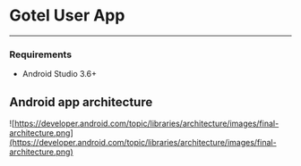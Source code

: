 # Gotel User App
---

### Requirements
- Android Studio 3.6+


## Android app architecture
![https://developer.android.com/topic/libraries/architecture/images/final-architecture.png](https://developer.android.com/topic/libraries/architecture/images/final-architecture.png)

